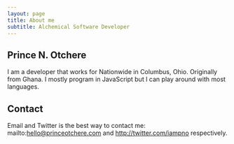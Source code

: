```yaml
---
layout: page
title: About me
subtitle: Alchemical Software Developer
---
```


## Prince N. Otchere

I am a developer that works for Nationwide in Columbus, Ohio. Originally from Ghana. I mostly program in JavaScript but I can play around with most languages.


## Contact

Email and Twitter is the best way to contact me: mailto:hello@princeotchere.com and http://twitter.com/iampno respectively.
